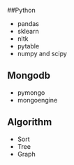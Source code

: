 ##Python
 * pandas
 * sklearn
 * nltk
 * pytable
 * numpy and scipy


## Mongodb
 * pymongo
 * mongoengine


## Algorithm
 * Sort 
 * Tree
 * Graph

